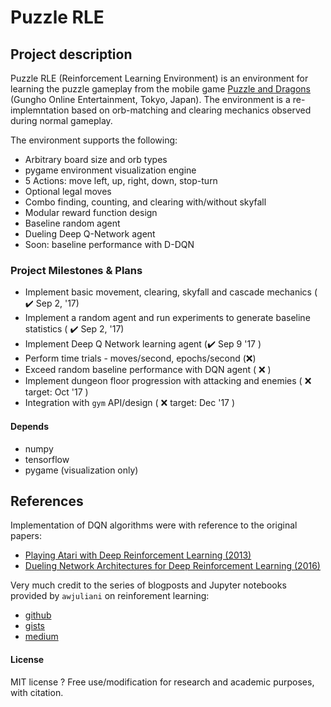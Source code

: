 # Puzzle RLE
## Project description
Puzzle RLE (Reinforcement Learning Environment) is an environment for learning the puzzle gameplay from the mobile game [Puzzle and Dragons](https://youtu.be/tLku-s20EBE) (Gungho Online Entertainment, Tokyo, Japan).
The environment is a re-implemntation based on orb-matching and clearing mechanics observed during normal gameplay.

The environment supports the following:
* Arbitrary board size and orb types
* pygame environment visualization engine
* 5 Actions: move left, up, right, down, stop-turn
* Optional legal moves
* Combo finding, counting, and clearing with/without skyfall
* Modular reward function design
* Baseline random agent
* Dueling Deep Q-Network agent
* Soon: baseline performance with D-DQN


### Project Milestones & Plans
- Implement basic movement, clearing, skyfall and cascade mechanics ( :heavy_check_mark: Sep 2, '17)
- Implement a random agent and run experiments to generate baseline statistics ( :heavy_check_mark: Sep 2, '17)
- Implement Deep Q Network learning agent (:heavy_check_mark: Sep 9 '17 )
- Perform time trials - moves/second, epochs/second (:x:)
- Exceed random baseline performance with DQN agent ( :x: )
- Implement dungeon floor progression with attacking and enemies ( :x: target: Oct '17 )
- Integration with `gym` API/design ( :x: target: Dec '17 )


#### Depends
* numpy
* tensorflow
* pygame (visualization only)


## References
Implementation of DQN algorithms were with reference to the original papers:
* [Playing Atari with Deep Reinforcement Learning (2013)](https://arxiv.org/pdf/1312.5602.pdf)
* [Dueling Network Architectures for Deep Reinforcement Learning (2016)](https://arxiv.org/pdf/1511.06581.pdf)

Very much credit to the series of blogposts and Jupyter notebooks provided by `awjuliani` on reinforement learning:
* [github](https://github.com/awjuliani/DeepRL-Agents)
* [gists](https://gist.github.com/awjuliani?page=1)
* [medium](https://medium.com/emergent-future/simple-reinforcement-learning-with-tensorflow-part-0-q-learning-with-tables-and-neural-networks-d195264329d0)

#### License
MIT license ?
Free use/modification for research and academic purposes, with citation.
